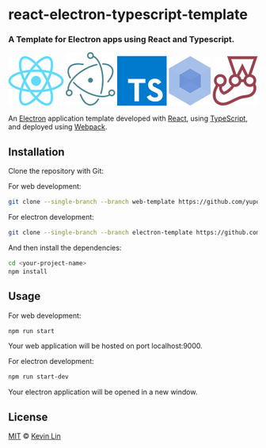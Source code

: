 # react-electron-typescript-template

### A Template for Electron apps using React and Typescript.

[![React](docs/images/react.png)](https://reactjs.org/)
[![Electron](docs/images/electron.png)](https://electronjs.org/)
[![TypeScript](docs/images/ts.png)](https://www.typescriptlang.org/)
[![Webpack](docs/images/webpack.png)](https://webpack.js.org/)
[![Jest](docs/images/jest.png)](https://facebook.github.io/jest/)

An [Electron](https://electronjs.org/) application template developed with [React](https://reactjs.org/), using [TypeScript](https://www.typescriptlang.org/), and deployed using [Webpack](https://webpack.js.org/).

## Installation
Clone the repository with Git:

For web development:
```bash
git clone --single-branch --branch web-template https://github.com/yupokevinlin/react-electron-typescript-template.git <your-project-name>
```

For electron development:
```bash
git clone --single-branch --branch electron-template https://github.com/yupokevinlin/react-electron-typescript-template.git <your-project-name>
```

And then install the dependencies:
```bash
cd <your-project-name>
npm install
```

## Usage
For web development:
```bash
npm run start
```
Your web application will be hosted on port localhost:9000.

For electron development:
```bash
npm run start-dev
```
Your electron application will be opened in a new window.

## License
[MIT](MIT.md) © [Kevin Lin](https://github.com/yupokevinlin)
